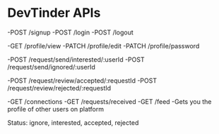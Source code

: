 # DevTinder APIs

-POST /signup
-POST /login
-POST /logout

-GET /profile/view
-PATCH /profile/edit
-PATCH /profile/password

-POST /request/send/interested/:userId
-POST /request/send/ignored/:userId

-POST /request/review/accepted/:requestId
-POST /request/review/rejected/:requestId

-GET /connections
-GET /requests/received
-GET /feed -Gets you the profile of other users on platform


Status: ignore, interested, accepted, rejected